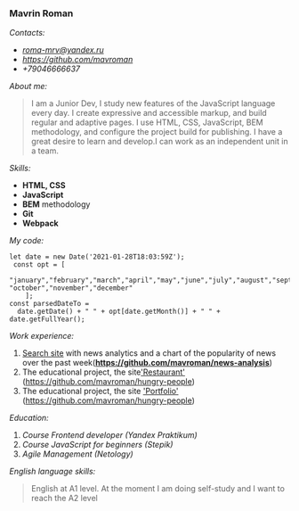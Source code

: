 ### **Mavrin Roman**

*Contacts:*
  - *roma-mrv@yandex.ru*
  - *https://github.com/mavroman*
  - *+79046666637*

*About me:*
>I am a Junior Dev, I study new features of the JavaScript language every day. I create expressive and accessible markup, and build regular and adaptive pages. I use HTML, CSS, JavaScript, BEM methodology, and configure the project build for publishing. I have a great desire to learn and develop.I can work as an independent unit in a team. 

 *Skills:*
  - **HTML, CSS**
  - **JavaScript**
  - **ВЕМ** methodology 
  - **Git**
  - **Webpack**

*My code:*
```
let date = new Date('2021-01-28T18:03:59Z');
 const opt = [
 "january","february","march","april","may","june","july","august","september", "october","november","december"
    ];
const parsedDateTo =
  date.getDate() + " " + opt[date.getMonth()] + " " + date.getFullYear();
```

*Work experience:*
1. [Search site](https://mavroman.github.io/news-analysis/) with news analytics and a chart of the popularity of news over the past week(**https://github.com/mavroman/news-analysis**)
2. The educational project, the site['Restaurant'](https://mavroman.github.io/hungry-people/) (https://github.com/mavroman/hungry-people)
3. The educational project, the site ['Portfolio'](https://mavroman.github.io/portfolio-designer/) (https://github.com/mavroman/hungry-people)


*Education:*
1. *Course Frontend developer (Yandex Praktikum)*
2. *Course JavaScript for beginners (Stepik)*
3. *Agile Management (Netology)*

*English language skills:*
>English at A1 level. At the moment I am doing self-study and I want to reach the A2 level